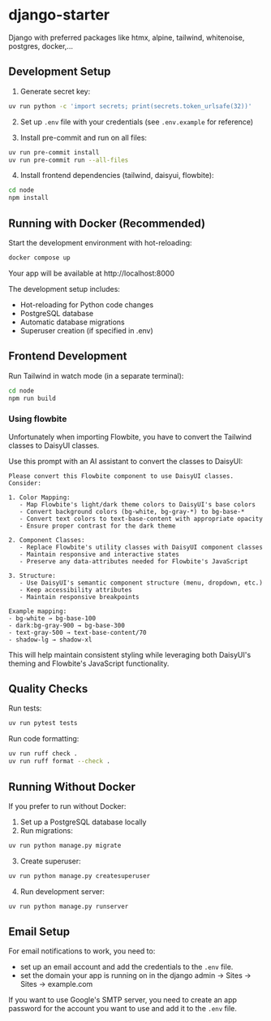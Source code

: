 # django-starter
Django with preferred packages like htmx, alpine, tailwind, whitenoise, postgres, docker,...

## Development Setup

1. Generate secret key:
```bash
uv run python -c 'import secrets; print(secrets.token_urlsafe(32))'
```

2. Set up `.env` file with your credentials (see `.env.example` for reference)


3. Install pre-commit and run on all files:
```bash
uv run pre-commit install
uv run pre-commit run --all-files
```

4. Install frontend dependencies (tailwind, daisyui, flowbite):
```bash
cd node
npm install
```


## Running with Docker (Recommended)
Start the development environment with hot-reloading:
```bash
docker compose up
```

Your app will be available at http://localhost:8000

The development setup includes:
- Hot-reloading for Python code changes
- PostgreSQL database
- Automatic database migrations
- Superuser creation (if specified in .env)

## Frontend Development

Run Tailwind in watch mode (in a separate terminal):
```bash
cd node
npm run build
```

### Using flowbite
Unfortunately when importing Flowbite, you have to convert the Tailwind classes to DaisyUI classes.

Use this prompt with an AI assistant to convert the classes to DaisyUI:

```
Please convert this Flowbite component to use DaisyUI classes. Consider:

1. Color Mapping:
   - Map Flowbite's light/dark theme colors to DaisyUI's base colors
   - Convert background colors (bg-white, bg-gray-*) to bg-base-*
   - Convert text colors to text-base-content with appropriate opacity
   - Ensure proper contrast for the dark theme

2. Component Classes:
   - Replace Flowbite's utility classes with DaisyUI component classes
   - Maintain responsive and interactive states
   - Preserve any data-attributes needed for Flowbite's JavaScript

3. Structure:
   - Use DaisyUI's semantic component structure (menu, dropdown, etc.)
   - Keep accessibility attributes
   - Maintain responsive breakpoints

Example mapping:
- bg-white → bg-base-100
- dark:bg-gray-900 → bg-base-300
- text-gray-500 → text-base-content/70
- shadow-lg → shadow-xl
```

This will help maintain consistent styling while leveraging both DaisyUI's theming and Flowbite's JavaScript functionality.

## Quality Checks

Run tests:
```bash
uv run pytest tests
```

Run code formatting:
```bash
uv run ruff check .
uv run ruff format --check .
```

## Running Without Docker

If you prefer to run without Docker:

1. Set up a PostgreSQL database locally
2. Run migrations:
```bash
uv run python manage.py migrate
```

3. Create superuser:
```bash
uv run python manage.py createsuperuser
```

4. Run development server:
```bash
uv run python manage.py runserver
```

## Email Setup

For email notifications to work, you need to:
- set up an email account and add the credentials to the `.env` file.
- set the domain your app is running on in the django admin -> Sites -> Sites -> example.com

If you want to use Google's SMTP server, you need to create an app password for the account you want to use and add it to the `.env` file.
